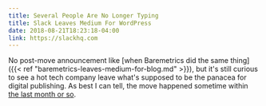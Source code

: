 ```yaml
---
title: Several People Are No Longer Typing
title: Slack Leaves Medium For WordPress
date: 2018-08-21T18:23:18-04:00
link: https://slackhq.com
---
```

No post-move announcement like [when Baremetrics did the same thing]({{< ref "baremetrics-leaves-medium-for-blog.md" >}}), but it's still curious to see a hot tech company leave what's supposed to be the panacea for digital publishing. 
As best I can tell, the move happened sometime within [the last month or so](http://archive.is/V0FrK). 